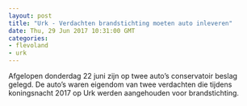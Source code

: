 ```yaml
---
layout: post
title: "Urk - Verdachten brandstichting moeten auto inleveren"
date: Thu, 29 Jun 2017 10:31:00 GMT
categories: 
- flevoland 
- urk 
---
```


Afgelopen donderdag 22 juni zijn op twee auto’s conservatoir beslag gelegd. De auto’s waren eigendom van twee verdachten die tijdens koningsnacht 2017 op Urk werden aangehouden voor brandstichting.
